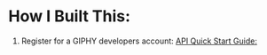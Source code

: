 # How I Built This:

1. Register for a GIPHY developers account:
[API Quick Start Guide:](https://developers.giphy.com/docs/api#quick-start-guide)

